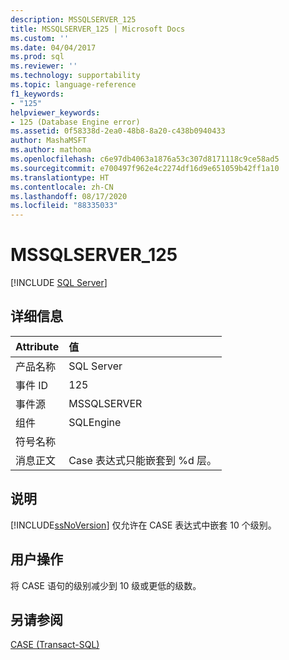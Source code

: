 ```yaml
---
description: MSSQLSERVER_125
title: MSSQLSERVER_125 | Microsoft Docs
ms.custom: ''
ms.date: 04/04/2017
ms.prod: sql
ms.reviewer: ''
ms.technology: supportability
ms.topic: language-reference
f1_keywords:
- "125"
helpviewer_keywords:
- 125 (Database Engine error)
ms.assetid: 0f58338d-2ea0-48b8-8a20-c438b0940433
author: MashaMSFT
ms.author: mathoma
ms.openlocfilehash: c6e97db4063a1876a53c307d8171118c9ce58ad5
ms.sourcegitcommit: e700497f962e4c2274df16d9e651059b42ff1a10
ms.translationtype: HT
ms.contentlocale: zh-CN
ms.lasthandoff: 08/17/2020
ms.locfileid: "88335033"
---
```

# <a name="mssqlserver_125"></a>MSSQLSERVER_125
 [!INCLUDE [SQL Server](../../includes/applies-to-version/sqlserver.md)]
  
## <a name="details"></a>详细信息  
  
| Attribute | 值 |  
| :-------- | :---- |  
|产品名称|SQL Server|  
|事件 ID|125|  
|事件源|MSSQLSERVER|  
|组件|SQLEngine|  
|符号名称||  
|消息正文|Case 表达式只能嵌套到 %d 层。|  
  
## <a name="explanation"></a>说明  
[!INCLUDE[ssNoVersion](../../includes/ssnoversion-md.md)] 仅允许在 CASE 表达式中嵌套 10 个级别。  
  
## <a name="user-action"></a>用户操作  
将 CASE 语句的级别减少到 10 级或更低的级数。  
  
## <a name="see-also"></a>另请参阅  
[CASE (Transact-SQL)](~/t-sql/language-elements/case-transact-sql.md)  
  
